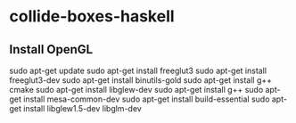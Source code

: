 # collide-boxes-haskell

## Install OpenGL

sudo apt-get update
sudo apt-get install freeglut3
sudo apt-get install freeglut3-dev
sudo apt-get install binutils-gold
sudo apt-get install g++ cmake
sudo apt-get install libglew-dev
sudo apt-get install g++
sudo apt-get install mesa-common-dev
sudo apt-get install build-essential
sudo apt-get install libglew1.5-dev libglm-dev